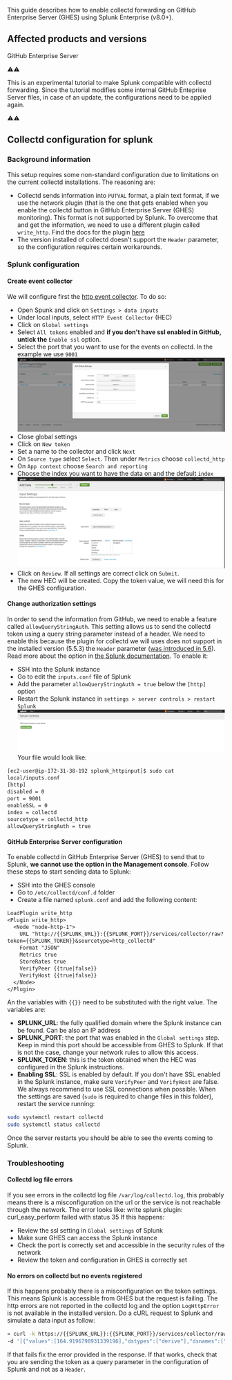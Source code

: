 This guide describes how to enable collectd forwarding on GitHub Enterprise Server (GHES) using Splunk Enterprise (v8.0+).
## Affected products and versions
GitHub Enterprise Server

⚠️⚠️

This is an experimental tutorial to make Splunk compatible with collectd forwarding. Since the tutorial modifies some internal GitHub Enteprise Server files, in case of an update, the configurations need to be applied again. 

⚠️⚠️

## Collectd configuration for splunk
### Background information
This setup requires some non-standard configuration due to limitations on the current collectd installations. The reasoning are:
- Collectd sends information into `PUTVAL` format, a plain text format, if we use the network plugin (that is the one that gets enabled when you enable the collectd button in GitHub Enterprise Server (GHES) monitoring). This format is not supported by Splunk. To overcome that and get the information, we need to use a different plugin called `write_http`. Find the docs for the plugin [here](https://collectd.org/documentation/manpages/collectd.conf.5.shtml#plugin_write_http)
- The version installed of collectd doesn't support the `Header` parameter, so the configuration requires certain workarounds.
### Splunk configuration
#### Create event collector
We will configure first the [http event collector](https://docs.splunk.com/Documentation/Splunk/8.0.2/Metrics/GetMetricsInCollectd). To do so:
- Open Spunk and click on `Settings > data inputs`
- Under local inputs, select `HTTP Event Collector` (HEC)
- Click on `Global settings`
- Select `All tokens` enabled and **if you don't have ssl enabled in GitHub, untick the** `Enable ssl` option.
- Select the port that you want to use for the events on collectd. In the example we use `9001`
![Splunk config 1](./images/splunk-config-1.png)
- Close global settings
- Click on `New token`
- Set a name to the collector and click `Next`
- On `Source type` select `Select`. Then under `Metrics` choose `collectd_http`
- On `App context` choose `Search and reporting`
- Choose the index you want to have the data on and the default `index`
![Splunk config 2](./images/splunk-config-2.png)
- Click on `Review`. If all settings are correct click on `Submit`.
- The new HEC will be created. Copy the token value, we will need this for the GHES configuration.
#### Change authorization settings
In order to send the information from GitHub, we need to enable a feature called `allowQueryStringAuth`. This setting allows us to send the collectd token using a query string parameter instead of a header. We need to enable this because the plugin for collectd we will uses does not support in the installed version (5.5.3) the `Header` parameter ([was introduced in 5.6](https://collectd.org/wiki/index.php/Version_5.6)).
Read more about the option in [the Splunk documentation](https://docs.splunk.com/Documentation/Splunk/6.5.1612/Admin/Inputsconf). To enable it:
- SSH into the Splunk instance
- Go to edit the `inputs.conf` file of Splunk
- Add the parameter `allowQueryStringAuth = true` below the `[http]` option
- Restart the Splunk instance in `settings > server controls > restart Splunk`
![Splunk config 3](./images/splunk-config-3.png)
Your file would look like:
```text
[ec2-user@ip-172-31-38-192 splunk_httpinput]$ sudo cat local/inputs.conf
[http]
disabled = 0
port = 9001
enableSSL = 0
index = collectd
sourcetype = collectd_http
allowQueryStringAuth = true
```
#### GitHub Enterprise Server configuration
To enable collectd in GitHub Enterprise Server (GHES) to send that to Splunk, **we cannot use the option in the Management console**. Follow these steps to start sending data to Splunk:
- SSH into the GHES console
- Go to `/etc/collectd/conf.d` folder
- Create a file named `splunk.conf` and add the following content:
```text
LoadPlugin write_http
<Plugin write_http>
  <Node "node-http-1">
    URL "http://{{SPLUNK_URL}}:{{SPLUNK_PORT}}/services/collector/raw?token={{SPLUNK_TOKEN}}&sourcetype=http_collectd"
    Format "JSON"
    Metrics true
    StoreRates true
    VerifyPeer {{true|false}}
    VerifyHost {{true|false}}
  </Node>
</Plugin>
```
An the variables with `{{}}` need to be substituted with the right value. The variables are:
- **SPLUNK_URL**: the fully qualified domain where the Splunk instance can be found. Can be also an IP address
- **SPLUNK_PORT**: the port that was enabled in the `Global settings` step. Keep in mind this port should be accessible from GHES to Splunk. If that is not the case, change your network rules to allow this access.
- **SPLUNK_TOKEN**: this is the token obtained when the HEC was configured in the Splunk instructions.
- **Enabling SSL**: SSL is enabled by default. If you don't have SSL enabled in the Splunk instance, make sure `VerifyPeer` and `VerifyHost` are false. We always recommend to use SSL connections when possible.
When the settings are saved (`sudo` is required to change files in this folder), restart the service running:
```bash
sudo systemctl restart collectd
sudo systemctl status collectd
```
Once the server restarts you should be able to see the events coming to Splunk.
### Troubleshooting
#### Collectd log file errors
If you see errors in the collectd log file `/var/log/collectd.log`, this probably means there is a misconfiguration on the url or the service is not reachable through the network. The error looks like:
write splunk plugin: curl_easy_perform failed with status 35
If this happens:
- Review the ssl setting in `Global settings` of Splunk
- Make sure GHES can access the Splunk instance
- Check the port is correctly set and accessible in the security rules of the network
- Review the token and configuration in GHES is correctly set
#### No errors on collectd but no events registered
If this happens probably there is a misconfiguration on the token settings. This means Splunk is accessible from GHES but the request is failing. The http errors are not reported in the collectd log and the option `LogHttpError` is not available in the installed version.
Do a cURL request to Splunk and simulate a data input as follow:
```bash
» curl -k https://{{SPLUNK_URL}}:{{SPLUNK_PORT}}/services/collector/raw\?token\={{SPLUNK_TOKEN}}&sourcetype\=collectd_http   \
-d '[{"values":[164.9196798931339196],"dstypes":["derive"],"dsnames":["value"],"time":1505356687.894,"interval":10.000,"host":"collectd","plugin":"protocols","plugin_instance":"IpExt","type":"protocol_counter","type_instance":"InOctets"}]'
```
If that fails fix the error provided in the response. If that works, check that you are sending the token as a query parameter in the configuration of Splunk and not as a `Header`.
